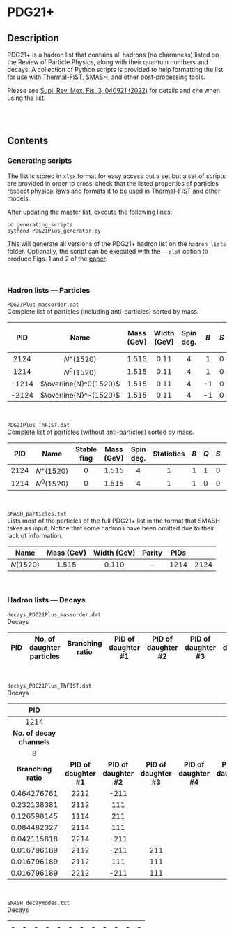# PDG21+
## Description
PDG21+ is a hadron list that contains all hadrons (no charmness) listed on the 
Review of Particle Physics, along with their quantum numbers and decays. A
collection of Python scripts is provided to help formatting the list for use
with [Thermal-FIST](https://github.com/vlvovch/Thermal-FIST),
[SMASH](https://github.com/smash-transport/smash), and other post-processing tools.

Please see [Supl. Rev. Mex. Fis. 3, 040921 (2022)](https://doi.org/10.31349/SuplRevMexFis.3.040921) for details and cite when using the list.

<br>
<br>

## Contents
### Generating scripts
The list is stored in `xlsx` format for easy access but a set but a set of
scripts are provided in order to cross-check that the listed properties of
particles respect physical laws and formats it to be used in Thermal-FIST and
other models.

After updating the master list, execute the following lines:
```shell
cd generating_scripts
python3 PDG21Plus_generator.py
```
This will generate all versions of the PDG21+ hadron list on the `hadron_lists`
folder. Optionally, the script can be executed with the `--plot` option to
produce Figs. 1 and 2 of the [paper](https://doi.org/10.31349/SuplRevMexFis.3.040921).

<br>

### Hadron lists –– Particles
`PDG21Plus_massorder.dat`\
Complete list of particles (including anti-particles) sorted by mass.
<font size="1">
<p align="center">

|  PID  |          Name          | Mass (GeV) | Width (GeV) | Spin deg. |  $B$  | $S$ | Charmness | Bottom no. | Isospin | $I_z$ | $Q$ | No. of decay channels |
|  :-:  | :--------------------: | :--------: | :---------: | :-------: |  :-:  |  -  | :-------: | :--------: | :-----: |  :-:  | :-: | :-------------------: |
|  2124 |      $N^+(1520)$       |   1.515    |    0.11     |     4     |   1   |  0  |     0     |     0      |   0.5   |  0.5  |  1  |           8           |
|  1214 |      $N^0(1520)$       |   1.515    |    0.11     |     4     |   1   |  0  |     0     |     0      |   0.5   | -0.5  |  0  |           8           |
| -1214 | $\overline{N}^0(1520)$ |   1.515    |    0.11     |     4     |  -1   |  0  |     0     |     0      |   0.5   |  0.5  |  0  |           8           |
| -2124 | $\overline{N}^-(1520)$ |   1.515    |    0.11     |     4     |  -1   |  0  |     0     |     0      |   0.5   | -0.5  | -1  |           8           |

</p>
</font>

<br>

`PDG21Plus_ThFIST.dat`\
Complete list of particles (without anti-particles) sorted by mass.
<font size="1">
<p align="center">

| PID  |    Name     | Stable flag | Mass (GeV) | Spin deg. | Statistics | $B$ | $Q$ | $S$ | Charmness | Absolute Strangeness | Absolute Charmness | Width (GeV) | Threshold (GeV) |
| :--: | :---------: | :---------: | :--------: | :-------: | :--------: |  -  |  -  |  -  | :-------: | :------------------: | :----------------: | :---------: | :-------------: |
| 2124 | $N^+(1520)$ |      0      |   1.515    |     4     |     1      |  1  |  1  |  0  |     0     |          0           |         0          |    0.11     |        0        |
| 1214 | $N^0(1520)$ |      0      |   1.515    |     4     |     1      |  1  |  0  |  0  |     0     |          0           |         0          |    0.11     |        0        |

</p>
</font>

<br>

`SMASH_particles.txt`\
Lists most of the particles of the full PDG21+ list in the format that SMASH
takes as input. Notice that some hadrons have been omitted due to their lack of
information.
<font size="1">
<p align="center">

|    Name   | Mass (GeV) | Width (GeV) | Parity | PIDs |      |
| :-------: | :--------: | :---------: | :----: | :--: | :--: |
| $N(1520)$ |   1.515    |    0.110    |   –    | 1214 | 2124 |

</p>
</font>

<br>

### Hadron lists –– Decays
`decays_PDG21Plus_massorder.dat`\
Decays
<font size="1">
<p align="center">

| PID | No. of daughter particles | Branching ratio | PID of daughter #1 | PID of daughter #2 | PID of daughter #3 | PID of daughter #4 | PID of daughter #5 |
| :-: | :-----------------------: | :-------------: | :----------------: | :----------------: | :----------------: | :----------------: | :----------------: |

</p>
</font>

<br>

`decays_PDG21Plus_ThFIST.dat`\
Decays
<font size="1">
<p align="center">

|           PID           |                      |                      |                      |                      |                      |
| :---------------------: | :------------------: | :------------------: | :------------------: | :------------------: |:-------------------: |
|          1214           |                      |                      |                      |                      |                      |
|__No. of decay channels__|                      |                      |                      |                      |                      |
|            8            |                      |                      |                      |                      |                      |
|   __Branching ratio__   |__PID of daughter #1__|__PID of daughter #2__|__PID of daughter #3__|__PID of daughter #4__|__PID of daughter #5__|
|       0.464276761       |         2212         |         -211         |                      |                      |                      |
|       0.232138381       |         2112         |          111         |                      |                      |                      |
|       0.126598145       |         1114         |          211         |                      |                      |                      |
|       0.084482327       |         2114         |          111         |                      |                      |                      |
|       0.042115818       |         2214         |         -211         |                      |                      |                      |
|       0.016796189       |         2112         |         -211         |          211         |                      |                      |
|       0.016796189       |         2112         |          111         |          111         |                      |                      |
|       0.016796189       |         2212         |         -211         |          111         |                      |                      |

</p>
</font>

<br>

`SMASH_decaymodes.txt`\
Decays
<font size="1">
<p align="center">

| - | - | - | - | - | - | - | - | - | - | - | - |
| - | - | - | - | - | - | - | - | - | - | - | - |

</p>
</font>